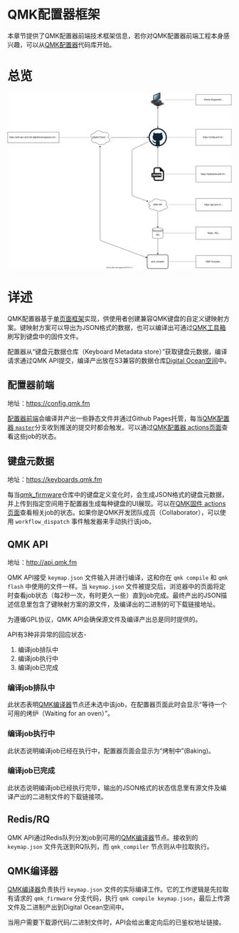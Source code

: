 # QMK配置器框架

<!---
  original document: 0.15.12:docs/configurator_architecture.md
  git diff 0.15.12 HEAD -- docs/configurator_architecture.md | cat
-->

本章节提供了QMK配置器前端技术框架信息，若你对QMK配置器前端工程本身感兴趣，可以从[QMK配置器](https://github.com/qmk/qmk_configurator)代码库开始。

# 总览

![QMK配置器技术框架图](./../configurator_diagram.svg)

# 详述

QMK配置器基于[单页面框架](https://en.wikipedia.org/wiki/Single-page_application)实现，供使用者创建兼容QMK键盘的自定义键映射方案。键映射方案可以导出为JSON格式的数据，也可以编译出可通过[QMK工具箱](https://github.com/qmk/qmk_toolbox)刷写到键盘中的固件文件。

配置器从“键盘元数据仓库（Keyboard Metadata store）”获取键盘元数据，编译请求通过QMK API提交，编译产出放在S3兼容的数据仓库[Digital Ocean空间](https://www.digitalocean.com/products/spaces/)中。

## 配置器前端

地址：<https://config.qmk.fm>

[配置器前端](https://config.qmk.fm)会编译并产出一些静态文件并通过Github Pages托管，每当[QMK配置器 `master`](https://github.com/qmk/qmk_configurator)分支收到推送的提交时都会触发。可以通过[QMK配置器 actions页面](https://github.com/qmk/qmk_configurator/actions/workflows/build.yml)查看这些job的状态。

## 键盘元数据

地址：<https://keyboards.qmk.fm>

每当[qmk_firmware](https://github.com/qmk/qmk_firmware)仓库中的键盘定义变化时，会生成JSON格式的键盘元数据，并上传到指定空间用于配置器生成每种键盘的UI展现。可以在[QMK固件 actions页面](https://github.com/qmk/qmk_firmware/actions/workflows/api.yml)查看相关job的状态。如果你是QMK开发团队成员（Collaborator），可以使用 `workflow_dispatch` 事件触发器来手动执行该job。

## QMK API

地址：<http://api.qmk.fm>

QMK API接受 `keymap.json` 文件输入并进行编译，这和你在 `qmk compile` 和 `qmk flash` 中使用的文件一样。当 `keymap.json` 文件被提交后，浏览器中的页面将定时查看job状态（每2秒一次，有时更久一些）直到job完成。最终产出的JSON描述信息里包含了键映射方案的源文件，及编译出的二进制的可下载链接地址。

为遵循GPL协议，QMK API会确保源文件及编译产出总是同时提供的。

API有3种非异常的回应状态-

1. 编译job排队中
2. 编译job执行中
3. 编译job已完成

### 编译job排队中

此状态表明[QMK编译器](#QMK编译器)节点还未选中该job，在配置器页面此时会显示“等待一个可用的烤炉（Waiting for an oven）”。

### 编译job执行中

此状态说明编译job已经在执行中，配置器页面会显示为“烤制中”(Baking)。

### 编译job已完成

此状态说明编译job已经执行完毕，输出的JSON格式的状态信息里有源文件及编译产出的二进制文件的下载链接项。

## Redis/RQ

QMK API通过Redis队列分发job到可用的[QMK编译器](#QMK编译器)节点。接收到的 `keymap.json` 文件先送到RQ队列，而 `qmk_compiler` 节点则从中拉取执行。

## QMK编译器

[QMK编译器](https://github.com/qmk/qmk_compiler)负责执行 `keymap.json` 文件的实际编译工作。它的工作逻辑是先拉取有请求的 `qmk_firmware` 分支代码，执行 `qmk compile keymap.json`，最后上传源文件及二进制产出到Digital Ocean空间中。

当用户需要下载源代码/二进制文件时，API会给出重定向后的已鉴权地址链接。
